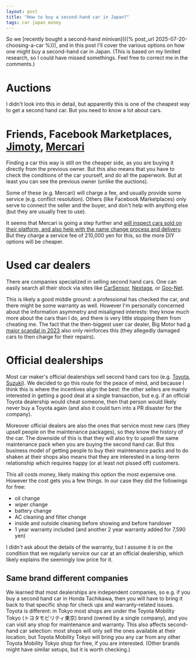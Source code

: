 ```yaml
---
layout: post
title: "How to buy a second-hand car in Japan?"
tags: car japan money
---
```


So we [recently bought a second-hand minivan](({% post_url  2025-07-20-choosing-a-car %})), and in this post I'll cover the various options on how one might buy a second-hand car in Japan. (This is based on my limited research, so I could have missed somethings. Feel free to correct me in the comments.)

<!--break-->

# Auctions

I didn't look into this in detail, but apparently this is one of the cheapest way to get a second hand car. But you need to know a lot about cars.

# Friends, Facebook Marketplaces, [Jimoty](https://jmty.jp/all/car), [Mercari](https://jp.mercari.com/s/677537)

Finding a car this way is still on the cheaper side, as you are buying it directly from the previous owner. But this also means that you have to check the conditions of the car yourself, and do all the paperwork. But at least you can see the previous owner (unlike the auctions).

Some of these (e.g. Mercari) will charge a fee, and usually provide some service (e.g. conflict resolution). Others (like Facebook Marketplaces) only serve to connect the seller and the buyer, and don't help with anything else (but they are usually free to use).

It seems that Mercari is going a step further and [will inspect cars sold on their platform, and also help with the name change process and delivery](https://jp-news.mercari.com/car-sales-integration/). But they charge a service fee of 210,000 yen for this, so the more DIY options will be cheaper.

# Used car dealers

There are companies specialized in selling second hand cars. One can easily search all their stock via sites like [CarSensor](https://www.carsensor.net/), [Nextage](https://www.nextage.jp/), or [Goo-Net](https://www.goo-net.com/).

This is likely a good middle ground: a professional has checked the car, and there might be some warranty as well. However I'm personally concerned about the information asymmetry and misaligned interests: they know much more about the cars than I do, and there is very little stopping them from cheating me. The fact that the then-biggest user car dealer, Big Motor had [a major scandal in 2023](https://en.wikipedia.org/wiki/Big_Motor#Scandals_and_controversies) also only reinforces this (they allegedly damaged cars to then charge for their repairs).

# Official dealerships

Most car maker's official dealerships sell second hand cars  too (e.g. [Toyota](https://toyota.jp/ucar/), [Suzuki](https://www.suzuki.co.jp/ucar/)). We  decided to go this route for the peace of mind, and because I think this is where the incentives align the best: the other sellers are mainly interested in getting a good deal at a single transaction, but e.g. if an official Toyota dealership would cheat someone, then that person would likely never buy a Toyota again (and also it could turn into a PR disaster for the company). 

Moreover official dealers are also the ones that service most new cars (they upsell people on the maintenance packages), so they know the history of the car. The downside of this is that they will also try to upsell the same maintenance pack when you are buying the second hand car. But this business model of getting people to buy their maintenance packs and to do shaken at their shops also means that they are interested in a long-term relationship which requires happy (or at least not pissed off) customers.

This all costs money, likely making this option the most expensive one. However the cost gets you a few things. In our case they did the followings for free:

* oil change
* wiper change
* battery change
* AC cleaning and filter change
* inside and outside cleaning before showing and before handover
* 1 year warranty included (and another 2 year warranty added for 7,590 yen)

I didn't ask about the details of the warranty, but I assume it is on the condition that we regularly service our car at an official dealership, which likely explains the seemingly low price for it.

## Same brand different companies

We learned that most dealerships are independent companies, so e.g. if you buy a second hand car in Honda Tachikawa, then you will have to bring it back to that specific shop for check ups and warranty-related issues. Toyota is different: in Tokyo most shops are under the Toyota Mobility Tokyo (トヨタモビリティ東京) brand (owned by a single company), and you can visit any shop for maintenance and warranty. This also affects second-hand car selection: most shops will only sell the ones available at their location, but Toyota Mobility Tokyo will bring you any car from any other Toyota Mobility Tokyo shop for free, if you are interested. (Other brands might have similar setups, but it is worth checking.)
